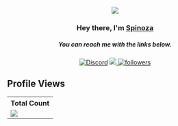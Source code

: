 <p align="center">
<img src="https://readme-typing-svg.demolab.com/?lines=root@spinoza:~$
%20welcome%20to%20my%20Page!;How%20are%20you%20today?&center=true&width=700&height=45&color=666666&vCenter=true&pause=1000&size=25" /></a>
</p>

<h3 align="center">Hey there, I'm <a href="https://github.com/spinozapy">Spinoza</a></h3>
<h5 align="center">You can reach me with the links below.</h5>

<p align="center">
  <a href="https://discord.com/users/166644059534786560"><img alt="Discord" title="Discord" src="https://img.shields.io/badge/-Discord-7289DA?style=for-the-badge&logo=discord&logoColor=white"/></a>
<a href="https://instagram.com/spinozapy" target"blank_">
 <img src="https://img.shields.io/badge/INSTAGRAM%20-DC3175.svg?&style=for-the-badge&logo=instagram&logoColor=white">
</a>
   <a href="https://github.com/spinozapy"><img alt="followers" title="Follow me on Github" src="https://img.shields.io/github/followers/spinozapy?color=236ad3&style=for-the-badge&logo=github&label=Follow"/></a>
 </p>
 
## Profile Views

  <table>
    <tr>
      <th>Total Count</th>
    </tr>
    <tr>
      <td>
         <a href="https://github.com/spinozapy"> <img src="https://komarev.com/ghpvc/?username=spinozapy&style=plastic&label=Profile+Views:"> </a>
      </td>
    </tr>
  </table>



